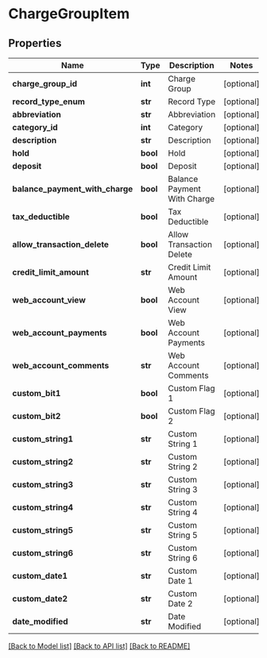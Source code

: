 # ChargeGroupItem

## Properties
Name | Type | Description | Notes
------------ | ------------- | ------------- | -------------
**charge_group_id** | **int** | Charge Group | [optional] 
**record_type_enum** | **str** | Record Type | [optional] 
**abbreviation** | **str** | Abbreviation | [optional] 
**category_id** | **int** | Category | [optional] 
**description** | **str** | Description | [optional] 
**hold** | **bool** | Hold | [optional] 
**deposit** | **bool** | Deposit | [optional] 
**balance_payment_with_charge** | **bool** | Balance Payment With Charge | [optional] 
**tax_deductible** | **bool** | Tax Deductible | [optional] 
**allow_transaction_delete** | **bool** | Allow Transaction Delete | [optional] 
**credit_limit_amount** | **str** | Credit Limit Amount | [optional] 
**web_account_view** | **bool** | Web Account View | [optional] 
**web_account_payments** | **bool** | Web Account Payments | [optional] 
**web_account_comments** | **str** | Web Account Comments | [optional] 
**custom_bit1** | **bool** | Custom Flag 1 | [optional] 
**custom_bit2** | **bool** | Custom Flag 2 | [optional] 
**custom_string1** | **str** | Custom String 1 | [optional] 
**custom_string2** | **str** | Custom String 2 | [optional] 
**custom_string3** | **str** | Custom String 3 | [optional] 
**custom_string4** | **str** | Custom String 4 | [optional] 
**custom_string5** | **str** | Custom String 5 | [optional] 
**custom_string6** | **str** | Custom String 6 | [optional] 
**custom_date1** | **str** | Custom Date 1 | [optional] 
**custom_date2** | **str** | Custom Date 2 | [optional] 
**date_modified** | **str** | Date Modified | [optional] 

[[Back to Model list]](../README.md#documentation-for-models) [[Back to API list]](../README.md#documentation-for-api-endpoints) [[Back to README]](../README.md)


